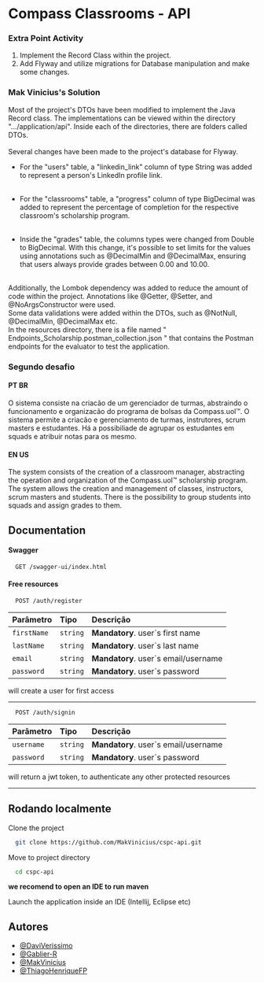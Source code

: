 
# Compass Classrooms - API
### Extra Point Activity
1. Implement the Record Class within the project.
2. Add Flyway and utilize migrations for Database manipulation and make some changes.

### Mak Vinicius's Solution
Most of the project's DTOs have been modified to implement the Java Record class. The implementations can be viewed within the directory ".../application/api". Inside each of the directories, there are folders called DTOs. <br></br>
Several changes have been made to the project's database for Flyway.

- For the "users" table, a "linkedin_link" column of type String was added to represent a person's LinkedIn profile link.<br></br>

- For the "classrooms" table, a "progress" column of type BigDecimal was added to represent the percentage of completion for the respective classroom's scholarship program.<br></br>

- Inside the "grades" table, the columns types were changed from Double to BigDecimal. With this change, it's possible to set limits for the values using annotations such as @DecimalMin and @DecimalMax, ensuring that users always provide grades between 0.00 and 10.00.<br></br>

<p>Additionally, the Lombok dependency was added to reduce the amount of code within the project. Annotations like @Getter, @Setter, and @NoArgsConstructor were used.<br>
Some data validations were added within the DTOs, such as @NotNull, @DecimalMin, @DecimalMax etc.<br>
In the resources directory, there is a file named " Endpoints_Scholarship.postman_collection.json " that contains the Postman endpoints for the evaluator to test the application.</p>

### Segundo desafio

#### PT BR
O sistema consiste na criacão de um gerenciador de turmas, abstraindo o funcionamento e organizacão do programa de bolsas da Compass.uol™. O sistema permite a criacão e gerenciamento de turmas, instrutores, scrum masters e estudantes. Há a possibiliade de agrupar os estudantes em squads e atribuir notas para os mesmo.

#### EN US
The system consists of the creation of a classroom manager, abstracting the operation and organization of the Compass.uol™ scholarship program. The system allows the creation and management of classes, instructors, scrum masters and students. There is the possibility to group students into squads and assign grades to them.



## Documentation

#### Swagger

```http
  GET /swagger-ui/index.html
```

#### Free resources

```http
  POST /auth/register
```

| Parâmetro   | Tipo       | Descrição                                   |
| :---------- | :--------- | :------------------------------------------ |
| `firstName`      | `string` | **Mandatory**. user`s first name |
| `lastName`      | `string` | **Mandatory**. user`s last name |
| `email`      | `string` | **Mandatory**. user`s email/username |
| `password`      | `string` | **Mandatory**. user`s password |

will create a user for first access

---

```http
  POST /auth/signin
```

| Parâmetro   | Tipo       | Descrição                                   |
| :---------- | :--------- | :------------------------------------------ |
| `username`      | `string` | **Mandatory**. user`s email/username |
| `password`      | `string` | **Mandatory**. user`s password |

will return a jwt token, to authenticate any other protected resources

---



## Rodando localmente

Clone the project

```bash
  git clone https://github.com/MakVinicius/cspc-api.git
```

Move to project directory

```bash
  cd cspc-api
```

**we recomend to open an IDE to run maven**

Launch the application inside an IDE (Intellij, Eclipse etc)



## Autores

- [@DaviVerissimo](https://www.github.com/DaviVerissimo)
- [@Gablier-R](https://www.github.com/Gablier-R)
- [@MakVinicius](https://www.github.com/MakVinicius)
- [@ThiagoHenriqueFP](https://www.github.com/ThiagoHenriqueFP)
